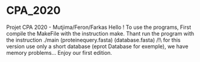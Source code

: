 # CPA_2020
Projet CPA 2020 - Mutjima/Feron/Farkas
Hello ! 
To use the programs, 
First compile the MakeFile with the instruction make.
Thant run the program with the instruction ./main (proteinequery.fasta) (database.fasta) /!\ for this version use only a short database (eprot Database for exemple), we have memory problems...
Enjoy our first edition.
